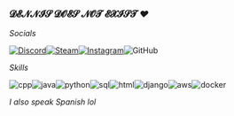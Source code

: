 ### 𝓓𝓔𝓝𝓝𝓘𝓢 𝓓𝓞𝓔𝓢 𝓝𝓞𝓣 𝓔𝓧𝓘𝓢𝓣 _❤_

_Socials_

[![Discord](https://img.shields.io/badge/-@zperk-white?logo=discord&logoColor=white&color=5865F2&style=for-the-badge)](https://discord.com/users/328414435951509505)[![Steam](https://img.shields.io/badge/-zperk-white?logo=steam&logoColor=white&color=000001&style=for-the-badge)](https://steamcommunity.com/id/zperk)[![Instagram](https://img.shields.io/badge/-@at.sso-white?logo=instagram&logoColor=white&color=E4405F&style=for-the-badge)](https://www.instagram.com/at.sso/)![GitHub](https://img.shields.io/badge/-GitHub-white?logo=github&logoColor=white&color=181717&style=for-the-badge)

_Skills_

![cpp](https://img.shields.io/badge/-C++-white?logo=cplusplus&logoColor=white&color=00599c&style=for-the-badge)![java](https://img.shields.io/badge/-JAVA-white?logo=oracle&logoColor=white&color=F80000&style=for-the-badge)![python](https://img.shields.io/badge/-PYTHON-white?logo=python&logoColor=white&color=3776AB&style=for-the-badge)![sql](https://img.shields.io/badge/-SQL-white?logo=sqlite&logoColor=white&color=003B57&style=for-the-badge)![html](https://img.shields.io/badge/-HTML-white?logo=html5&logoColor=white&color=E34F26&style=for-the-badge)![django](https://img.shields.io/badge/-DJANGO-white?logo=django&logoColor=white&color=092E20&style=for-the-badge)![aws](https://img.shields.io/badge/-AWS-white?logo=amazonwebservices&logoColor=white&color=232F3E&style=for-the-badge)![docker](https://img.shields.io/badge/-DOCKER-white?logo=docker&logoColor=white&color=2496ED&style=for-the-badge)

_I also speak Spanish lol_
